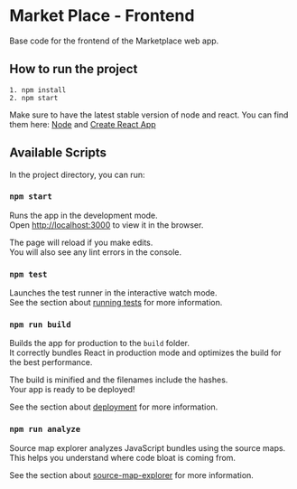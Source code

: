 # Market Place - Frontend

Base code for the frontend of the Marketplace web app.

## How to run the project

```
1. npm install
2. npm start
```

Make sure to have the latest stable version of node and react. You can find them here: [Node](https://nodejs.org/en/) and [Create React App](https://create-react-app.dev/docs/getting-started)

## Available Scripts

In the project directory, you can run:

### `npm start`

Runs the app in the development mode.\
Open [http://localhost:3000](http://localhost:3000) to view it in the browser.

The page will reload if you make edits.\
You will also see any lint errors in the console.

### `npm test`

Launches the test runner in the interactive watch mode.\
See the section about [running tests](https://facebook.github.io/create-react-app/docs/running-tests) for more information.

### `npm run build`

Builds the app for production to the `build` folder.\
It correctly bundles React in production mode and optimizes the build for the best performance.

The build is minified and the filenames include the hashes.\
Your app is ready to be deployed!

See the section about [deployment](https://facebook.github.io/create-react-app/docs/deployment) for more information.

### `npm run analyze`

Source map explorer analyzes JavaScript bundles using the source maps. This helps you understand where code bloat is coming from.

See the section about [source-map-explorer](https://www.npmjs.com/package/source-map-explorer) for more information.
